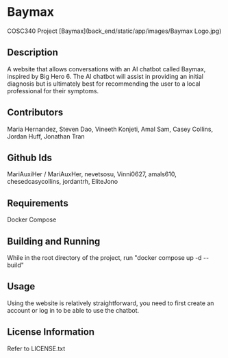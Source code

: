 # Baymax
COSC340 Project
[Baymax](back_end/static/app/images/Baymax Logo.jpg)

## Description 
A website that allows conversations with an AI chatbot called Baymax, inspired by Big Hero 6. The AI chatbot will assist in providing an initial diagnosis but is ultimately best for recommending the user to a local professional for their symptoms.

## Contributors
Maria Hernandez, Steven Dao, Vineeth Konjeti, Amal Sam, Casey Collins, Jordan Huff, Jonathan Tran

## Github Ids
MariAuxiHer / MariAuxHer, nevetsosu, Vinni0627, amals610, chesedcasycollins, jordantrh, EliteJono 

## Requirements
Docker Compose

## Building and Running
While in the root directory of the project, run "docker compose up -d --build"

## Usage
Using the website is relatively straightforward, you need to first create an account or log in 
to be able to use the chatbot.

## License Information
Refer to LICENSE.txt
